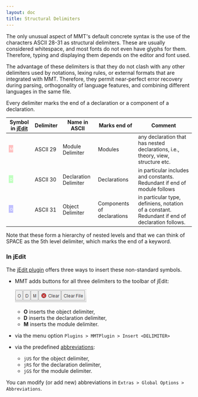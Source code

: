 ```yaml
---
layout: doc
title: Structural Delimiters
---
```


The only unusual aspect of MMT's default concrete syntax is the use of the characters ASCII 28-31 as structural delimiters.
These are usually considered whitespace, and most fonts do not even have glyphs for them.
Therefore, typing and displaying them depends on the editor and font used.

The advantage of these delimiters is that they do not clash with any other delimiters used by notations, lexing rules, or external formats that are integrated with MMT.
Therefore, they permit near-perfect error recovery during parsing, orthogonality of language features, and combining different languages in the same file.

Every delimiter marks the end of a declaration or a component of a declaration.

Symbol in [jEdit](../applications/jedit.html) | Delimiter	| Name in ASCII | Marks end of | Comment
---- | ---- | ---- | ---- | ----
![GS](/doc/img/GS.png) | ASCII 29	| Module Delimiter	| Modules | any declaration that has nested declarations, i.e., theory, view, structure etc.
![RS](/doc/img/RS.png) | ASCII 30 | Declaration Delimiter | Declarations |	in particular includes and constants. Redundant if end of module follows
![US](/doc/img/US.png) | ASCII 31 | Object Delimiter | Components of declarations |	in particular type, definiens, notation of a constant. Redundant if end of declaration follows.

Note that these form a hierarchy of nested levels and that we can think of SPACE as the 5th level delimiter, which marks the end of a keyword.

### In jEdit

The [jEdit plugin](../applications/jedit.html) offers three ways to insert these non-standard symbols.

* MMT adds buttons for all three delimiters to the toolbar of jEdit:

  ![menu](/doc/img/menu.png)
  
  * **O** inserts the object delimiter,
  * **D** inserts the declaration delimiter,
  * **M** inserts the module delimiter.
* via the menu option `Plugins > MMTPlugin > Insert <DELIMITER>`
* via the predefined [abbreviations](../applications/jedit.html#abbreviations):
  * `jUS` for the object delimiter,
  * `jRS` for the declaration delimiter,
  * `jGS` for the module delimiter.

You can modify (or add new) abbreviations in `Extras > Global Options > Abbreviations`.
